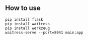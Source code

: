 
## How to use

    pip install flask
    pip install waitress
    pip install werkzeug
    waitress-serve --port=8041 main:app


